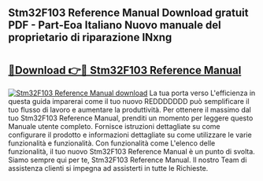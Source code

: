 ## Stm32F103 Reference Manual Download gratuit PDF - Part-Eoa Italiano Nuovo manuale del proprietario di riparazione INxng

# <h2><a href="http://dfcmjl.blite.top/?on=Stm32F103+Reference+Manual">🔗Download 👉🔴 Stm32F103 Reference Manual</a></h2>

[![Stm32F103 Reference Manual download](https://i.imgur.com/lujVjoI.png)](http://dfcmjl.blite.top/?on=Stm32F103+Reference+Manual)
La tua porta verso L'efficienza in questa guida imparerai come il tuo nuovo REDDDDDDD può semplificare il tuo flusso di lavoro e aumentare la produttività. Per ottenere il massimo dal tuo Stm32F103 Reference Manual, prenditi un momento per leggere questo Manuale utente completo. Fornisce istruzioni dettagliate su come configurare il prodotto e informazioni dettagliate su come utilizzare le varie funzionalità e funzionalità. Con funzionalità come L'elenco delle funzionalità, il tuo nuovo Stm32F103 Reference Manual è un punto di svolta. Siamo sempre qui per te, Stm32F103 Reference Manual. Il nostro Team di assistenza clienti si impegna ad assisterti in tutte le Richieste.
